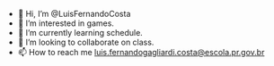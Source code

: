 - 👋 Hi, I’m @LuisFernandoCosta
- 👀 I’m interested in games.
- 🌱 I’m currently learning schedule.
- 💞️ I’m looking to collaborate on class.
- 📫 How to reach me luis.fernandogagliardi.costa@escola.pr.gov.br

<!---
LuisFernandoCosta/LuisFernandoCosta is a ✨ special ✨ repository because its `README.md` (this file) appears on your GitHub profile.
You can click the Preview link to take a look at your changes.
--->
